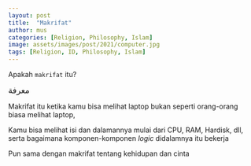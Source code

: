 ```yaml
---
layout: post
title:  "Makrifat"
author: mus
categories: [Religion, Philosophy, Islam]
image: assets/images/post/2021/computer.jpg
tags: [Religion, ID, Philosophy, Islam]
---
```


Apakah `makrifat` itu?

<big>معرفة‎</big>

Makrifat itu ketika kamu bisa melihat laptop bukan seperti orang-orang biasa melihat laptop, 

Kamu bisa melihat isi dan dalamannya mulai dari CPU, RAM, Hardisk, dll, 
serta bagaimana komponen-komponen _logic_ didalamnya itu bekerja

Pun sama dengan makrifat tentang kehidupan dan cinta
